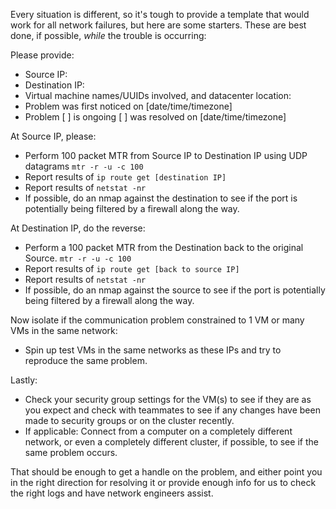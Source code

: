 Every situation is different, so it's tough to provide a template that would work for all network failures, but here are some starters.  These are best done, if possible, _while_ the trouble is occurring:

Please provide:
* Source IP:
* Destination IP:
* Virtual machine names/UUIDs involved, and datacenter location: 
* Problem was first noticed on [date/time/timezone]
* Problem [ ] is ongoing [ ] was resolved on [date/time/timezone]

At Source IP, please:
* Perform 100 packet MTR from Source IP to Destination IP using UDP datagrams `mtr -r -u -c 100`
* Report results of `ip route get [destination IP]`
* Report results of `netstat -nr`
* If possible, do an nmap against the destination to see if the port is potentially being filtered by a firewall along the way.

At Destination IP, do the reverse:
* Perform a 100 packet MTR from the Destination back to the original Source. `mtr -r -u -c 100`
* Report results of `ip route get [back to source IP]`
* Report results of `netstat -nr`
* If possible, do an nmap against the source to see if the port is potentially being filtered by a firewall along the way.

Now isolate if the communication problem constrained to 1 VM or many VMs in the same network:
* Spin up test VMs in the same networks as these IPs and try to reproduce the same problem.

Lastly:
* Check your security group settings for the VM(s) to see if they are as you expect and check with teammates to see if any changes have been made to security groups or on the cluster recently.
* If applicable: Connect from a computer on a completely different network, or even a completely different cluster, if possible, to see if the same problem occurs.

That should be enough to get a handle on the problem, and either point you in the right direction for resolving it or provide enough info for us to check the right logs and have network engineers assist.

